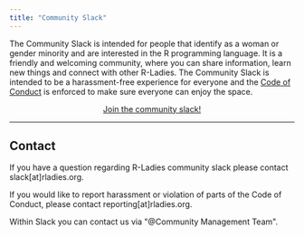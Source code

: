 ```yaml
---
title: "Community Slack"
---
```


The Community Slack is intended for people that identify as a woman or gender minority and are interested in the R programming language.
It is a friendly and welcoming community, where you can share information, learn new things and connect with other R-Ladies.
The Community Slack is intended to be a harassment-free experience for everyone and the [Code of Conduct](coc/) is enforced to make sure everyone can enjoy the space.

<div style='text-align:center;'>
<a href=' http://rladies-community-slack.herokuapp.com'><buttonr type="button">Join the community slack!</buttonr></a>  
</div>

---

## Contact
If you have a question regarding R-Ladies community slack please contact slack[at]rladies.org.

If you would like to report harassment or violation of parts of the Code of Conduct, please contact reporting[at]rladies.org.

Within Slack you can contact us via "@Community Management Team".
